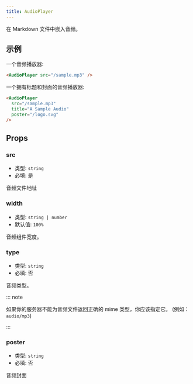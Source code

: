```yaml
---
title: AudioPlayer
---
```


在 Markdown 文件中嵌入音频。

<!-- more -->

## 示例

一个音频播放器:

<AudioPlayer src="/sample.mp3" />

```md
<AudioPlayer src="/sample.mp3" />
```

一个拥有标题和封面的音频播放器:

<AudioPlayer
  src="/sample.mp3"
  title="A Sample Audio"
  poster="/logo.svg"
/>

```md
<AudioPlayer
  src="/sample.mp3"
  title="A Sample Audio"
  poster="/logo.svg"
/>
```

## Props

### src

- 类型: `string`
- 必填: 是

音频文件地址

### width

- 类型: `string | number`
- 默认值: `100%`

音频组件宽度。

### type

- 类型: `string`
- 必填: 否

音频类型。

::: note

如果你的服务器不能为音频文件返回正确的 mime 类型，你应该指定它。 (例如：`audio/mp3`)

:::

### poster

- 类型: `string`
- 必填: 否

音频封面
